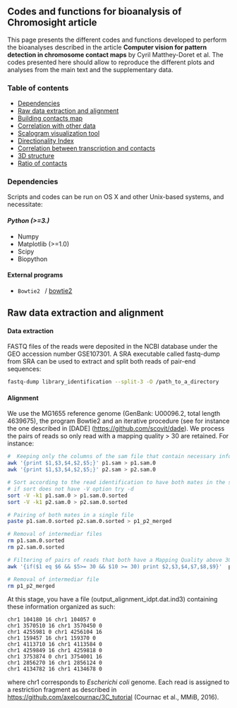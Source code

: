 ## Codes and functions for bioanalysis of Chromosight article ##

This page presents the different codes and functions developed to perform the bioanalyses described in the article **Computer vision for pattern detection in chromosome contact maps** by Cyril Matthey-Doret et al. The codes presented here should allow to reproduce the different plots and analyses from the main text and the supplementary data. 

### Table of contents

* [Dependencies](https://github.com/koszullab/E.coli.analysis/blob/master/README.md#dependencies)
* [Raw data extraction and alignment](https://github.com/koszullab/E.coli.analysis/blob/master/README.md#raw-data-extraction-and-alignment)
* [Building contacts map](https://github.com/koszullab/E.coli.analysis/blob/master/README.md#building-contacts-map)
* [Correlation with other data](https://github.com/koszullab/E.coli.analysis/blob/master/README.md#correlation-with-other-data)
* [Scalogram visualization tool](https://github.com/koszullab/E.coli.analysis/blob/master/README.md#scalogram-vizulaisation-tool)
* [Directionality Index](https://github.com/koszullab/E.coli.analysis/blob/master/README.md#directionality-index)
* [Correlation between transcription and contacts](https://github.com/koszullab/E.coli.analysis/blob/master/README.md#correlation-between-transcription-and-contacts)
* [3D structure](https://github.com/koszullab/E.coli.analysis/blob/master/README.md#3d-structure)
* [Ratio of contacts](https://github.com/koszullab/E.coli.analysis/blob/master/README.md#ratio-of-contacts)


### Dependencies

Scripts and codes can be run on OS X and other Unix-based systems, and necessitate:
#### *Python (>=3.)*
* Numpy
* Matplotlib (>=1.0)
* Scipy
* Biopython

#### External programs

* `Bowtie2 ` / [bowtie2](http://bowtie-bio.sourceforge.net/bowtie2/index.shtml)



## Raw data extraction and alignment
#### Data extraction

FASTQ files of the reads were deposited in the NCBI database under the GEO accession number GSE107301. A SRA executable called fastq-dump from SRA can be used to extract and split both reads of pair-end sequences: 
```bash
fastq-dump library_identification --split-3 -O /path_to_a_directory
```

#### Alignment

We use the MG1655 reference genome (GenBank: U00096.2, total length 4639675), the program Bowtie2 and an iterative procedure (see for instance the one described in [DADE] (https://github.com/scovit/dade). We process the pairs of reads so only read with a mapping quality > 30 are retained. For instance:
```bash
#  Keeping only the columns of the sam file that contain necessary information:
awk '{print $1,$3,$4,$2,$5;}' p1.sam > p1.sam.0
awk '{print $1,$3,$4,$2,$5;}' p2.sam > p2.sam.0

# Sort according to the read identification to have both mates in the same order
# if sort does not have -V option try -d
sort -V -k1 p1.sam.0 > p1.sam.0.sorted
sort -V -k1 p2.sam.0 > p2.sam.0.sorted

# Pairing of both mates in a single file
paste p1.sam.0.sorted p2.sam.0.sorted > p1_p2_merged

# Removal of intermediar files
rm p1.sam.0.sorted
rm p2.sam.0.sorted

# Filtering of pairs of reads that both have a Mapping Quality above 30
awk '{if($1 eq $6 && $5>= 30 && $10 >= 30) print $2,$3,$4,$7,$8,$9}'  p1_p2_merged  > output_alignment_idpt.dat

# Removal of intermediar file
rm p1_p2_merged
```
At this stage, you have a file (output_alignment_idpt.dat.ind3) containing these information organized as such:
```
chr1 104180 16 chr1 104057 0
chr1 3570510 16 chr1 3570450 0
chr1 4255981 0 chr1 4256104 16
chr1 159457 16 chr1 159370 0
chr1 4113710 16 chr1 4113584 0
chr1 4259849 16 chr1 4259818 0
chr1 3753874 0 chr1 3754001 16
chr1 2856270 16 chr1 2856124 0
chr1 4134782 16 chr1 4134678 0
```

where chr1 corresponds to *Escherichi coli* genome. Each read is assigned to a restriction fragment as described in https://github.com/axelcournac/3C_tutorial (Cournac et al., MMiB, 2016).



